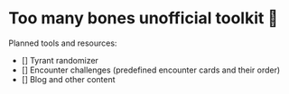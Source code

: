 # Too many bones unofficial toolkit 🦴

Planned tools and resources:

- [] Tyrant randomizer
- [] Encounter challenges (predefined encounter cards and their order)
- [] Blog and other content